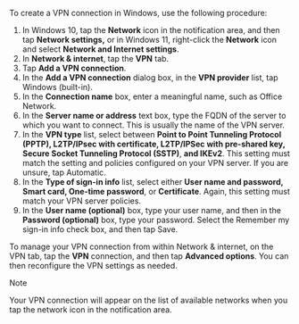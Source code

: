 To create a VPN connection in Windows, use the following procedure:

1.  In Windows 10, tap the **Network** icon in the notification area, and then tap **Network settings,** or in Windows 11, right-click the **Network** icon and select **Network and Internet settings**.
2.  In **Network &amp; internet**, tap the **VPN** tab.
3.  Tap **Add a VPN connection**.
4.  In the **Add a VPN connection** dialog box, in the **VPN provider** list, tap Windows (built-in).
5.  In the **Connection name** box, enter a meaningful name, such as Office Network.
6.  In the **Server name or address** text box, type the FQDN of the server to which you want to connect. This is usually the name of the VPN server.
7.  In the **VPN type** list, select between **Point to Point Tunneling Protocol (PPTP), L2TP/IPsec with certificate, L2TP/IPSec with pre-shared key, Secure Socket Tunneling Protocol (SSTP)**, **and IKEv2**. This setting must match the setting and policies configured on your VPN server. If you are unsure, tap Automatic.
8.  In the **Type of sign-in info** list, select either **User name and password, Smart card, One-time password**, or **Certificate**. Again, this setting must match your VPN server policies.
9.  In the **User name (optional)** box, type your user name, and then in the **Password (optional)** box, type your password. Select the Remember my sign-in info check box, and then tap Save.

To manage your VPN connection from within Network &amp; internet, on the VPN tab, tap the **VPN** connection, and then tap **Advanced options**. You can then reconfigure the VPN settings as needed.

> [!NOTE]
> Your VPN connection will appear on the list of available networks when you tap the network icon in the notification area.
